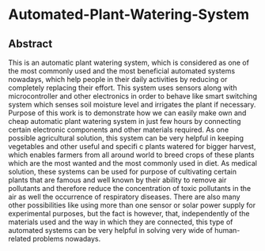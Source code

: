 # Automated-Plant-Watering-System

<h2>Abstract</h2>

This is an automatic plant watering system, which is considered as one of the most commonly used and the most beneficial automated systems nowadays, which help people in their daily activities by reducing or completely replacing their effort. This system uses sensors along with microcontroller and other electronics in order to behave like smart switching system which senses soil moisture level and irrigates the plant if necessary. Purpose of this work is to demonstrate how we can easily make own and cheap automatic plant watering system in just few hours by connecting certain electronic components and other materials required. As one possible agricultural solution, this system can be very helpful in keeping vegetables and other useful and specifi c plants watered for bigger harvest, which enables farmers from all around world to breed crops of these plants which are the most wanted and the most commonly used in diet. As medical solution, these systems can be used for purpose of cultivating certain plants that are famous and well known by their ability to remove air pollutants and therefore reduce the concentration of toxic pollutants in the air as well the occurrence of respiratory diseases. There are also many other possibilities like using more than one sensor or solar power supply for experimental purposes, but the fact is however, that, independently of the materials used and the way in which they are connected, this type of automated systems can be very helpful in solving very wide of human-related problems nowadays.
